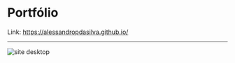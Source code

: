 # Portfólio   
Link: https://alessandropdasilva.github.io/ 
<hr>
<img src="demo/gif1.gif" alt="site desktop">

